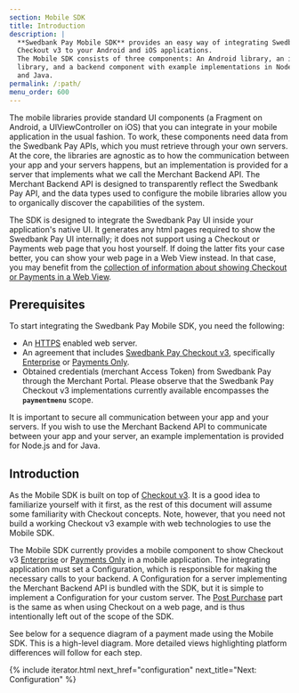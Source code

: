 ```yaml
---
section: Mobile SDK
title: Introduction
description: |
  **Swedbank Pay Mobile SDK** provides an easy way of integrating Swedbank Pay
  Checkout v3 to your Android and iOS applications.
  The Mobile SDK consists of three components: An Android library, an iOS
  library, and a backend component with example implementations in Node.js
  and Java.
permalink: /:path/
menu_order: 600
---
```


The mobile libraries provide standard UI components (a Fragment on Android, a
UIViewController on iOS) that you can integrate in your mobile application in
the usual fashion. To work, these components need data from the Swedbank Pay
APIs, which you must retrieve through your own servers. At the core, the
libraries are agnostic as to how the communication between your app and your
servers happens, but an implementation is provided for a server that implements
what we call the Merchant Backend API. The Merchant Backend API is designed to
transparently reflect the Swedbank Pay API, and the data types used to configure
the mobile libraries allow you to organically discover the capabilities of the
system.

The SDK is designed to integrate the Swedbank Pay UI inside your application's
native UI. It generates any html pages required to show the Swedbank Pay UI
internally; it does not support using a Checkout or Payments web page that you
host yourself. If doing the latter fits your case better, you can show your web
page in a Web View instead. In that case, you may benefit from the [collection
of information about showing Checkout or Payments in a Web View][plain-webview].

## Prerequisites

To start integrating the Swedbank Pay Mobile SDK, you need the following:

*   An [HTTPS][https] enabled web server.
*   An agreement that includes [Swedbank Pay Checkout v3][checkout],
    specifically [Enterprise][checkout-enterprise] or [Payments
    Only][checkout-payments-only].
*   Obtained credentials (merchant Access Token) from Swedbank Pay through
    the Merchant Portal. Please observe that the Swedbank Pay Checkout v3
    implementations currently available encompasses the **`paymentmenu`** scope.

It is important to secure all communication between your app and your servers.
If you wish to use the Merchant Backend API to communicate between your app and
your server, an example implementation is provided for Node.js and for Java.

## Introduction

As the Mobile SDK is built on top of [Checkout v3][checkout]. It is a good idea
to familiarize yourself with it first, as the rest of this document will assume
some familiarity with Checkout concepts. Note, however, that you need not build
a working Checkout v3 example with web technologies to use the Mobile SDK.

The Mobile SDK currently provides a mobile component to show Checkout v3
[Enterprise][checkout-enterprise] or [Payments Only][checkout-payments-only] in
a mobile application. The integrating application must set a Configuration,
which is responsible for making the necessary calls to your backend. A
Configuration for a server implementing the Merchant Backend API is bundled with
the SDK, but it is simple to implement a Configuration for your custom server.
The [Post Purchase][post-purchase-capture] part is the same as when using
Checkout on a web page, and is thus intentionally left out of the scope of the
SDK.

See below for a sequence diagram of a payment made using the Mobile SDK. This is
a high-level diagram. More detailed views highlighting platform differences will
follow for each step.

{% include iterator.html next_href="configuration"
                         next_title="Next: Configuration" %}

[plain-webview]: /modules-sdks/mobile-sdk/plain-webview
[checkout]: /checkout-v3
[checkout-enterprise]: /checkout-v3/enterprise
[checkout-payments-only]: /checkout-v3/payments-only
[https]: /resources/fundamental-principles#connection-and-protocol
[post-purchase-capture]: /checkout-v3/payments-only/post-purchase#capture
